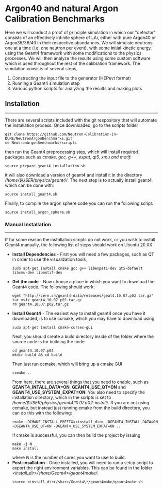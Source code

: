 # Argon40 and natural Argon Calibration Benchmarks

Here we will conduct a proof of principle simulation in which our "detector" consists of an effectively infinite sphere of LAr, either with pure Argon40 or Argon36/38/40 in their respective abundances.  We will simulate neutrons one at a time (i.e. one neutron per event), with some initial kinetic energy, using the Geant4 framework with some modifications to the physics processes.  We will then analyze the results using some custom software which is used throughout the rest of the calibration framework.  The simulation consists of several steps, 

1.  Constructing the input file to the generator (HEPevt format)
2.  Running a Geant4 simulation step
3.  Various python scripts for analyzing the results and making plots

## Installation
-----------------
There are several scripts included with the git respository that will automate the installation process.  Once downloaded, go to the scripts folder
```shell
git clone https://github.com/Neutron-Calibration-in-DUNE/NeutronArgonBenchmarks.git
cd NeutronArgonBenchmarks/scripts
```
then run the Geant4 preprocessing step, which will install required packages such as *cmake, gcc, g++, expat, qt5, xmu and motif*:
```shell
source prepare_geant4_installation.sh
```
it will also download a version of geant4 and install it in the directory */home/$USER/physics/geant4/*.  The next step is to actually install geant4, which can be done with:
```shell
source install_geant4.sh
```
Finally, to compile the argon sphere code you can run the following script:
```shell
source install_argon_sphere.sh
```
### Manual Installation
-----------------------
If for some reason the installation scripts do not work, or you wish to install Geant4 manually, the following list of steps should work on Ubuntu 20.XX.
* **Install Dependencies** - First you will need a few packages, such as QT in order to use the visualization tools,
  ```shell
  sudo apt-get install cmake gcc g++ libexpat1-dev qt5-default libxmu-dev libmotif-dev
  ```
* **Get the code** - Now choose a place in which you want to download the Geant4 code.  The following should work:
  ```shell
  wget "http://cern.ch/geant4-data/releases/geat4.10.07.p02.tar.gz"
  tar xvfz geant4.10.07.p02.tar.gz
  rm geant4.10.07.p02.tar.gz
  ```
* **Install Geant4** - The easiest way to install geant4 once you have it downloaded, is to use ccmake, which you may have to download using
  ```shell
  sudo apt-get install cmake-curses-gui
  ```
  Next, you should create a build directory inside of the folder where the source code is for building the code:
  ```shell
  cd geant4.10.07.p02
  mkdir build && cd build
  ```
  Then just run ccmake, which will bring up a cmake GUI
  ```shell
  ccmake ..
  ```
  From here, there are several things that you need to enable, such as **GEANT4_INTALL_DATA=ON**, **GEANT4_USE_QT=ON** and **GEANT4_USE_SYSTEM_EXPAT=ON**.  You also need to specify the installation directory, which in the scripts is set to */home/$USER/physics/geant4.10.07.p02-install/*.  If you are not using ccmake, but instead just running cmake from the build directory, you can do this with the following:
  ```shell
  cmake -DCMAKE_INSTALL_PREFIX=<install_dir> -DGEANT4_INSTALL_DATA=ON -DGEANT4_USE_QT=ON -DGEANT4_USE_SYSTEM_EXPAT=ON ..
  ```
  If cmake is successful, you can then build the project by issuing
  ```shell
  make -j N
  make install
  ```
  where *N* is the number of cores you want to use to build.
* **Post-insallation** - Once installed, you will need to run a setup script to export the right environment variables.  This can be found in the folder *<install_dir>/share/Geant4\*/geant4make/*:
  ```shell
  source <install_dir>/share/Geant4\*/geant4make/geant4make.sh
  ```
  
